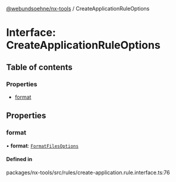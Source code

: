 [@webundsoehne/nx-tools](../README.md) / CreateApplicationRuleOptions

# Interface: CreateApplicationRuleOptions

## Table of contents

### Properties

- [format](CreateApplicationRuleOptions.md#format)

## Properties

### format

• **format**: [`FormatFilesOptions`](FormatFilesOptions.md)

#### Defined in

packages/nx-tools/src/rules/create-application.rule.interface.ts:76
